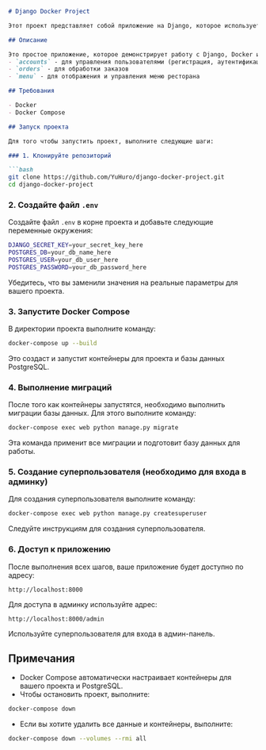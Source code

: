 ```markdown
# Django Docker Project

Этот проект представляет собой приложение на Django, которое использует Docker для создания контейнеризованного окружения. Проект включает в себя функционал для работы с заказами, меню ресторана и аккаунтами пользователей.

## Описание

Это простое приложение, которое демонстрирует работу с Django, Docker и PostgreSQL. В проекте есть несколько приложений, включая:
- `accounts` - для управления пользователями (регистрация, аутентификация)
- `orders` - для обработки заказов
- `menu` - для отображения и управления меню ресторана

## Требования

- Docker
- Docker Compose

## Запуск проекта

Для того чтобы запустить проект, выполните следующие шаги:

### 1. Клонируйте репозиторий

```bash
git clone https://github.com/YuHuro/django-docker-project.git
cd django-docker-project
```

### 2. Создайте файл `.env`

Создайте файл `.env` в корне проекта и добавьте следующие переменные окружения:

```bash
DJANGO_SECRET_KEY=your_secret_key_here
POSTGRES_DB=your_db_name_here
POSTGRES_USER=your_db_user_here
POSTGRES_PASSWORD=your_db_password_here
```

Убедитесь, что вы заменили значения на реальные параметры для вашего проекта.

### 3. Запустите Docker Compose

В директории проекта выполните команду:

```bash
docker-compose up --build
```

Это создаст и запустит контейнеры для проекта и базы данных PostgreSQL.

### 4. Выполнение миграций

После того как контейнеры запустятся, необходимо выполнить миграции базы данных. Для этого выполните команду:

```bash
docker-compose exec web python manage.py migrate
```

Эта команда применит все миграции и подготовит базу данных для работы.

### 5. Создание суперпользователя (необходимо для входа в админку)

Для создания суперпользователя выполните команду:

```bash
docker-compose exec web python manage.py createsuperuser
```

Следуйте инструкциям для создания суперпользователя.

### 6. Доступ к приложению

После выполнения всех шагов, ваше приложение будет доступно по адресу:

```
http://localhost:8000
```

Для доступа в админку используйте адрес:

```
http://localhost:8000/admin
```

Используйте суперпользователя для входа в админ-панель.

## Примечания

- Docker Compose автоматически настраивает контейнеры для вашего проекта и PostgreSQL.
- Чтобы остановить проект, выполните:

```bash
docker-compose down
```

- Если вы хотите удалить все данные и контейнеры, выполните:

```bash
docker-compose down --volumes --rmi all
```
